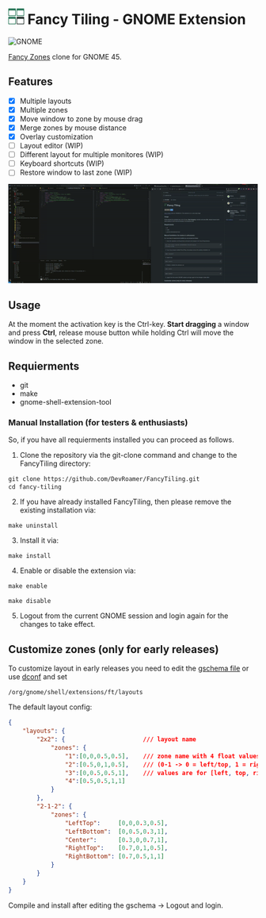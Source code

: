 # <img src="./resources/fancy-tiling.svg" width="32" height="32"/> Fancy Tiling - GNOME Extension
![GNOME](https://img.shields.io/badge/45-4A86CF?style=for-the-badge&logo=gnome&logoColor=white&label=GNOME)

[Fancy Zones](https://learn.microsoft.com/en-us/windows/powertoys/fancyzones) clone for GNOME 45.

## Features

- [x] Multiple layouts
- [x] Multiple zones
- [x] Move window to zone by mouse drag
- [x] Merge zones by mouse distance
- [x] Overlay customization
- [ ] Layout editor (WIP)
- [ ] Different layout for multiple monitores  (WIP)
- [ ] Keyboard shortcuts (WIP)
- [ ] Restore window to last zone (WIP)

![Preview](./docs/preview.gif)

## Usage
At the moment the activation key is the Ctrl-key. **Start dragging** a window and press **Ctrl**, release mouse button while holding Ctrl will move the window in the selected zone.

## Requierments
- git
- make
- gnome-shell-extension-tool

### Manual Installation (for testers & enthusiasts)

So, if you have all requierments installed you can proceed as follows.

1) Clone the repository via the git-clone command and change to the FancyTiling directory:
```
git clone https://github.com/DevRoamer/FancyTiling.git
cd fancy-tiling
```

2) If you have already installed FancyTiling, then please remove the existing installation via:
```
make uninstall
```

3) Install it via:
```
make install
```

4) Enable or disable the extension via:
```
make enable
```

```
make disable
```

5) Logout from the current GNOME session and login again for the changes to take effect.

## Customize zones (only for early releases)

To customize layout in early releases you need to edit the [gschema file](./src/schemas/org.gnome.shell.extensions.ft.gschema.xml) or use [dconf](https://wiki.gnome.org/Projects/dconf) and set 
```
/org/gnome/shell/extensions/ft/layouts
```

The default layout config:
```json
{
    "layouts": {
        "2x2": {                      /// layout name
            "zones": {                
                "1":[0,0,0.5,0.5],    /// zone name with 4 float values 
                "2":[0.5,0,1,0.5],    /// (0-1 -> 0 = left/top, 1 = right/bottom)
                "3":[0,0.5,0.5,1],    /// values are for [left, top, right, bottom]
                "4":[0.5,0.5,1,1]
            }
        },
        "2-1-2": {
            "zones": {
                "LeftTop":     [0,0,0.3,0.5],
                "LeftBottom":  [0,0.5,0.3,1],
                "Center":      [0.3,0,0.7,1],
                "RightTop":    [0.7,0,1,0.5],
                "RightBottom": [0.7,0.5,1,1]
            }
        }
    }
}
```

Compile and install after editing the gschema -> Logout and login.
